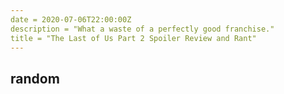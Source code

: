 ```yaml
--- 
date = 2020-07-06T22:00:00Z 
description = "What a waste of a perfectly good franchise."
title = "The Last of Us Part 2 Spoiler Review and Rant"
---
```


## random
